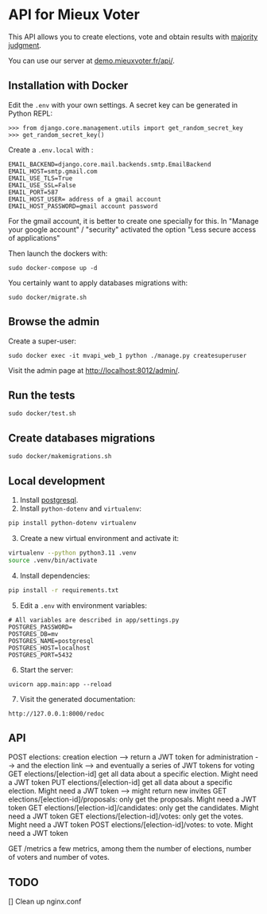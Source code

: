 # API for Mieux Voter

This API allows you to create elections, vote and obtain results with [majority judgment](https://en.wikipedia.org/wiki/Majority_judgment).

You can use our server at [demo.mieuxvoter.fr/api/](demo.mieuxvoter.fr/api/).


## Installation with Docker

Edit the `.env` with your own settings. A secret key can be generated in Python REPL:

```
>>> from django.core.management.utils import get_random_secret_key
>>> get_random_secret_key()
```
Create a `.env.local` with :

```
EMAIL_BACKEND=django.core.mail.backends.smtp.EmailBackend
EMAIL_HOST=smtp.gmail.com
EMAIL_USE_TLS=True
EMAIL_USE_SSL=False
EMAIL_PORT=587
EMAIL_HOST_USER= address of a gmail account
EMAIL_HOST_PASSWORD=gmail account password
```

For the gmail account, it is better to create one specially for this.
In "Manage your google account" / "security" activated the option "Less secure access of applications"


Then launch the dockers with:

`sudo docker-compose up -d`

You certainly want to apply databases migrations with:

`sudo docker/migrate.sh`

## Browse the admin

Create a super-user:

```
sudo docker exec -it mvapi_web_1 python ./manage.py createsuperuser
```

Visit the admin page at [http://localhost:8012/admin/](http://localhost:8012/admin/).

## Run the tests

`sudo docker/test.sh`

## Create databases migrations

`sudo docker/makemigrations.sh`



## Local development

1. Install [postgresql](https://www.postgresql.org/download/).
2. Install `python-dotenv` and `virtualenv`:

```bash
pip install python-dotenv virtualenv
```

3. Create a new virtual environment and activate it:


```bash
virtualenv --python python3.11 .venv
source .venv/bin/activate
```

4. Install dependencies:

```bash
pip install -r requirements.txt
```

5. Edit a `.env` with environment variables: 

```
# All variables are described in app/settings.py
POSTGRES_PASSWORD=
POSTGRES_DB=mv
POSTGRES_NAME=postgresql
POSTGRES_HOST=localhost
POSTGRES_PORT=5432
```

6. Start the server:

```
uvicorn app.main:app --reload
```

7. Visit the generated documentation:

```
http://127.0.0.1:8000/redoc
```



## API

POST elections: creation election
  --> return a JWT token for administration
  --> and the election link
  --> and eventually a series of JWT tokens for voting
GET elections/[election-id] get all data about a specific election. Might need a JWT token
PUT elections/[election-id] get all data about a specific election. Might need a JWT token
    --> might return new invites
GET elections/[election-id]/proposals: only get the proposals. Might need a JWT token
GET elections/[election-id]/candidates: only get the candidates. Might need a JWT token
GET elections/[election-id]/votes: only get the votes. Might need a JWT token
POST elections/[election-id]/votes: to vote. Might need a JWT token


GET /metrics a few metrics, among them the number of elections, number of voters and number of votes.

## TODO

[] Clean up nginx.conf
